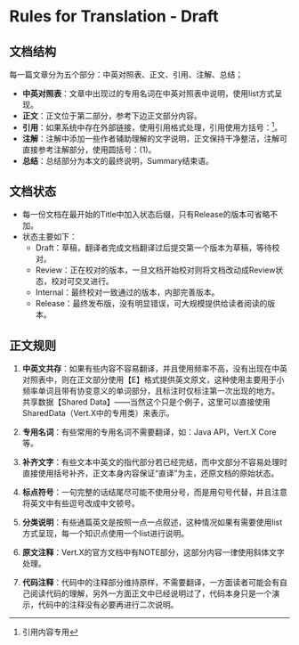 # Rules for Translation - Draft

## 文档结构

每一篇文章分为五个部分：中英对照表、正文、引用、注解、总结；

* **中英对照表**：文章中出现过的专用名词在中英对照表中说明，使用list方式呈现。
* **正文**：正文位于第二部分，参考下边正文部分内容。
* **引用**：如果系统中存在外部链接，使用引用格式处理，引用使用方括号：[^1]。
* **注解**：注解中添加一些作者辅助理解的文字说明，正文保持干净整洁，注解可直接参考注解部分，使用圆括号：\(1\)。
* **总结**：总结部分为本文的最终说明，Summary结束语。

## 文档状态

* 每一份文档在最开始的Title中加入状态后缀，只有Release的版本可省略不加。
* 状态主要如下：
  * Draft：草稿，翻译者完成文档翻译过后提交第一个版本为草稿，等待校对。
  * Review：正在校对的版本，一旦文档开始校对则将文档改动成Review状态，校对可交叉进行。
  * Internal：最终校对一致通过的版本，内部完善版本。
  * Release：最终发布版，没有明显错误，可大规模提供给读者阅读的版本。

## 正文规则

1. **中英文共存**：如果有些内容不容易翻译，并且使用频率不高，没有出现在中英对照表中，则在正文部分使用【E】格式提供英文原文，这种使用主要用于小频率单词且带有协变意义的单词部分，且标注时仅标注第一次出现的地方。  
   共享数据【Shared Data】——当然这个只是个例子，这里可以直接使用SharedData（Vert.X中的专用类）来表示。

2. **专用名词**：有些常用的专用名词不需要翻译，如：Java API，Vert.X Core等。

3. **补齐文字**：有些文本中英文的指代部分若已经完结，而中文部分不容易处理时直接使用括号补齐，正文本身内容保证“直译”为主，还原文档的原始状态。

4. **标点符号**：一句完整的话结尾尽可能不使用分号，而是用句号代替，并且注意将英文中有些逗号改成中文顿号。

5. **分类说明**：有些通篇英文是按照一点一点叙述，这种情况如果有需要使用list方式呈现，每一个知识点使用一个list进行说明。

6. **原文注释**：Vert.X的官方文档中有NOTE部分，这部分内容一律使用斜体文字处理。

7. **代码注释**：代码中的注释部分维持原样，不需要翻译，一方面读者可能会有自己阅读代码的理解，另外一方面正文中已经说明过了，代码本身只是一个演示，代码中的注释没有必要再进行二次说明。



[^1]: 引用内容专用

